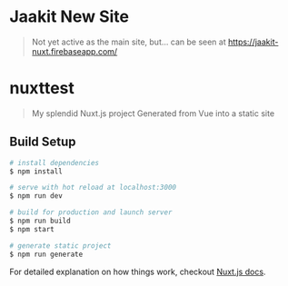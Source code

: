 # Jaakit New Site

> Not yet active as the main site, but...
> can be seen at https://jaakit-nuxt.firebaseapp.com/

# nuxttest

> My splendid Nuxt.js project
> Generated from Vue into a static site

## Build Setup

``` bash
# install dependencies
$ npm install

# serve with hot reload at localhost:3000
$ npm run dev

# build for production and launch server
$ npm run build
$ npm start

# generate static project
$ npm run generate
```

For detailed explanation on how things work, checkout [Nuxt.js docs](https://nuxtjs.org).
